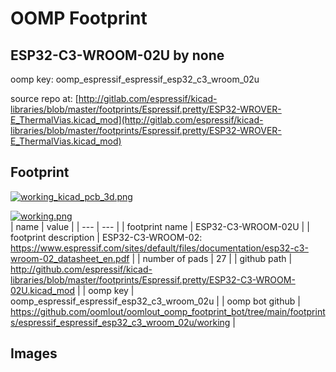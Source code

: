 # OOMP Footprint  
## ESP32-C3-WROOM-02U  by none  
  
oomp key: oomp_espressif_espressif_esp32_c3_wroom_02u  
  
source repo at: [http://gitlab.com/espressif/kicad-libraries/blob/master/footprints/Espressif.pretty/ESP32-WROVER-E_ThermalVias.kicad_mod](http://gitlab.com/espressif/kicad-libraries/blob/master/footprints/Espressif.pretty/ESP32-WROVER-E_ThermalVias.kicad_mod)  
## Footprint  
  
[![working_kicad_pcb_3d.png](working_kicad_pcb_3d_600.png)](working_kicad_pcb_3d.png)  
  
[![working.png](working_600.png)](working.png)  
| name | value | 
| --- | --- | 
| footprint name | ESP32-C3-WROOM-02U | 
| footprint description | ESP32-C3-WROOM-02: https://www.espressif.com/sites/default/files/documentation/esp32-c3-wroom-02_datasheet_en.pdf | 
| number of pads | 27 | 
| github path | http://github.com/espressif/kicad-libraries/blob/master/footprints/Espressif.pretty/ESP32-C3-WROOM-02U.kicad_mod | 
| oomp key | oomp_espressif_espressif_esp32_c3_wroom_02u | 
| oomp bot github | https://github.com/oomlout/oomlout_oomp_footprint_bot/tree/main/footprints/espressif_espressif_esp32_c3_wroom_02u/working | 
## Images  
